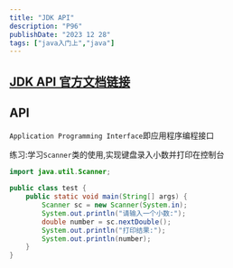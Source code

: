 ```yaml
---
title: "JDK API"
description: "P96"
publishDate: "2023 12 28"
tags: ["java入门上","java"]
---
```


## [JDK API 官方文档链接](https://www.oracle.com/cn/java/technologies/java-se-api-doc.html)

## API

`Application Programming Interface`即应用程序编程接口

练习:学习`Scanner`类的使用,实现键盘录入小数并打印在控制台

```java
import java.util.Scanner;

public class test {
    public static void main(String[] args) {
        Scanner sc = new Scanner(System.in);
        System.out.println("请输入一个小数:");
        double number = sc.nextDouble();
        System.out.println("打印结果:");
        System.out.println(number);
    }
}
```

